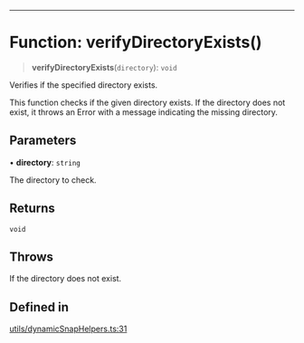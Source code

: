 ***

# Function: verifyDirectoryExists()

> **verifyDirectoryExists**(`directory`): `void`

Verifies if the specified directory exists.

This function checks if the given directory exists. If the directory does not
exist, it throws an Error with a message indicating the missing directory.

## Parameters

• **directory**: `string`

The directory to check.

## Returns

`void`

## Throws

If the directory does not exist.

## Defined in

[utils/dynamicSnapHelpers.ts:31](https://github.com/asifqatar/Snapper/blob/f34895dbdc410d2977f496cbdd4025a30b31841f/utils/dynamicSnapHelpers.ts#L31)
